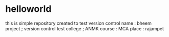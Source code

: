 # helloworld
this is simple repository created  to test version control
name : bheem
project ; version control test
college ; ANMK
course : MCA
place : rajampet
